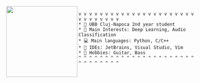 

<img align="left" src="assets/castle.gif" width="190" />  



```
v v v v v v v v v v v v v v v v v v v v v v v v v v v v v v  
* 🏫 UBB Cluj-Napoca 2nd year student  
* 🧠 Main Interests: Deep Learning, Audio Classification  
* 💻 Main languages: Python, C/C++  
* 💾 IDEs: JetBrains, Visual Studio, Vim  
* 🎸 Hobbies: Guitar, Bass  
^ ^ ^ ^ ^ ^ ^ ^ ^ ^ ^ ^ ^ ^ ^ ^ ^ ^ ^ ^ ^ ^ ^ ^ ^ ^ ^ ^ ^ ^  
```
